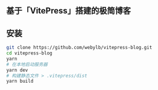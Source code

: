 
## 基于「VitePress」搭建的极简博客

## 安装

```bash
git clone https://github.com/webylb/vitepress-blog.git
cd vitepress-blog
yarn
# 在本地启动服务器
yarn dev
# 构建静态文件 > .vitepress/dist
yarn build
```
